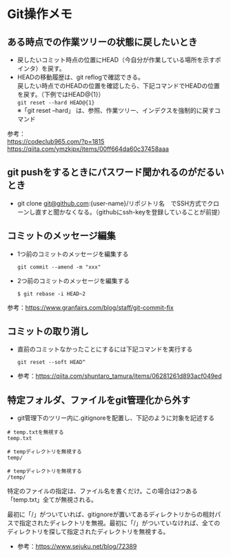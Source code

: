 # Git操作メモ

## ある時点での作業ツリーの状態に戻したいとき
* 戻したいコミット時点の位置にHEAD（今自分が作業している場所を示すポインタ）を戻す。
* HEADの移動履歴は、git reflogで確認できる。  
  戻したい時点でのHEADの位置を確認したら、下記コマンドでHEADの位置を戻す。（下例ではHEAD@{1}）  
      ```
      git reset --hard HEAD@{1}
      ```  
  ※「git reset –hard」 は、参照、作業ツリー、インデクスを強制的に戻すコマンド　　
  
参考：  
https://codeclub965.com/?p=1815  
https://qiita.com/ymzkjpx/items/00ff664da60c37458aaa




## git pushをするときにパスワード聞かれるのがだるいとき
* git clone git@github.com:{user-name}/リポジトリ名　でSSH方式でクローンし直すと聞かなくなる。（githubにssh-keyを登録していることが前提）

## コミットのメッセージ編集
* 1つ前のコミットのメッセージを編集する  
    ```
    git commit --amend -m "xxx"
    ```

* 2つ前のコミットのメッセージを編集する  
    ```
    $ git rebase -i HEAD~2
    ```

参考：https://www.granfairs.com/blog/staff/git-commit-fix

## コミットの取り消し
* 直前のコミットなかったことにするには下記コマンドを実行する
  ```
  git reset --soft HEAD^
  ```
* 参考：https://qiita.com/shuntaro_tamura/items/06281261d893acf049ed
  
## 特定フォルダ、ファイルをgit管理化から外す
* git管理下のツリー内に.gitignoreを配置し、下記のように対象を記述する
```
# temp.txtを無視する
temp.txt
 
# tempディレクトリを無視する
temp/
 
# tempディレクトリを無視する
/temp/
```
特定のファイルの指定は、ファイル名を書くだけ。この場合は2つある「temp.txt」全てが無視される。

最初に「/」がついていれば、gitignoreが置いてあるディレクトリからの相対パスで指定されたディレクトリを無視。最初に「/」がついていなければ、全てのディレクトリを探して指定されたディレクトリを無視する。
* 参考：https://www.sejuku.net/blog/72389